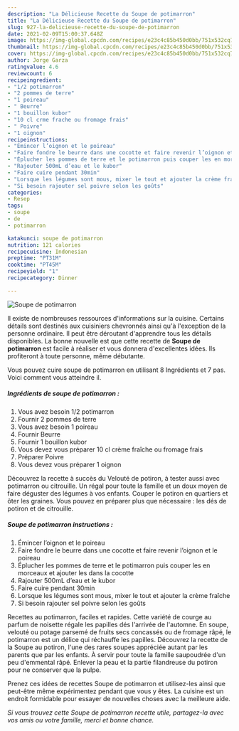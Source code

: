 ```yaml
---
description: "La Délicieuse Recette du Soupe de potimarron"
title: "La Délicieuse Recette du Soupe de potimarron"
slug: 927-la-delicieuse-recette-du-soupe-de-potimarron
date: 2021-02-09T15:00:37.648Z
image: https://img-global.cpcdn.com/recipes/e23c4c85b450d0bb/751x532cq70/soupe-de-potimarron-photo-principale-de-la-recette.jpg
thumbnail: https://img-global.cpcdn.com/recipes/e23c4c85b450d0bb/751x532cq70/soupe-de-potimarron-photo-principale-de-la-recette.jpg
cover: https://img-global.cpcdn.com/recipes/e23c4c85b450d0bb/751x532cq70/soupe-de-potimarron-photo-principale-de-la-recette.jpg
author: Jorge Garza
ratingvalue: 4.6
reviewcount: 6
recipeingredient:
- "1/2 potimarron"
- "2 pommes de terre"
- "1 poireau"
- " Beurre"
- "1 bouillon kubor"
- "10 cl crme frache ou fromage frais"
- " Poivre"
- "1 oignon"
recipeinstructions:
- "Émincer l’oignon et le poireau"
- "Faire fondre le beurre dans une cocotte et faire revenir l’oignon et le poireau"
- "Éplucher les pommes de terre et le potimarron puis couper les en morceaux et ajouter les dans la cocotte"
- "Rajouter 500mL d’eau et le kubor"
- "Faire cuire pendant 30min"
- "Lorsque les légumes sont mous, mixer le tout et ajouter la crème fraîche"
- "Si besoin rajouter sel poivre selon les goûts"
categories:
- Resep
tags:
- soupe
- de
- potimarron

katakunci: soupe de potimarron 
nutrition: 121 calories
recipecuisine: Indonesian
preptime: "PT31M"
cooktime: "PT45M"
recipeyield: "1"
recipecategory: Dinner

---
```



![Soupe de potimarron](https://img-global.cpcdn.com/recipes/e23c4c85b450d0bb/751x532cq70/soupe-de-potimarron-photo-principale-de-la-recette.jpg)

Il existe de nombreuses ressources d'informations sur la cuisine. Certains détails sont destinés aux cuisiniers chevronnés ainsi qu'à l'exception de la personne ordinaire. Il peut être déroutant d'apprendre tous les détails disponibles. La bonne nouvelle est que cette recette de <strong> Soupe de potimarron </strong> est facile à réaliser et vous donnera d'excellentes idées. Ils profiteront à toute personne, même débutante.

<!--inarticleads1-->

Vous pouvez cuire soupe de potimarron en utilisant 8 Ingrédients et 7 pas. Voici comment vous atteindre il.

##### Ingrédients de soupe de potimarron :

1. Vous avez besoin 1/2 potimarron
1. Fournir 2 pommes de terre
1. Vous avez besoin 1 poireau
1. Fournir  Beurre
1. Fournir 1 bouillon kubor
1. Vous devez vous préparer 10 cl crème fraîche ou fromage frais
1. Préparer  Poivre
1. Vous devez vous préparer 1 oignon


Découvrez la recette à succès du Velouté de potiron, à tester aussi avec potimarron ou citrouille. Un régal pour toute la famille et un doux moyen de faire déguster des légumes à vos enfants. Couper le potiron en quartiers et ôter les graines. Vous pouvez en préparer plus que nécessaire : les dés de potiron et de citrouille. 

<!--inarticleads2-->

##### Soupe de potimarron instructions :

1. Émincer l’oignon et le poireau
1. Faire fondre le beurre dans une cocotte et faire revenir l’oignon et le poireau
1. Éplucher les pommes de terre et le potimarron puis couper les en morceaux et ajouter les dans la cocotte
1. Rajouter 500mL d’eau et le kubor
1. Faire cuire pendant 30min
1. Lorsque les légumes sont mous, mixer le tout et ajouter la crème fraîche
1. Si besoin rajouter sel poivre selon les goûts


Recettes au potimarron, faciles et rapides. Cette variété de courge au parfum de noisette régale les papilles dés l&#39;arrivée de l&#39;automne. En soupe, velouté ou potage parsemé de fruits secs concassés ou de fromage râpé, le potimarron est un délice qui réchauffe les papilles. Découvrez la recette de la Soupe au potiron, l&#39;une des rares soupes appréciée autant par les parents que par les enfants. À servir pour toute la famille saupoudrée d&#39;un peu d&#39;emmental râpé. Enlever la peau et la partie filandreuse du potiron pour ne conserver que la pulpe. 

<!--inarticleads1-->

<p>
Prenez ces idées de recettes Soupe de potimarron et utilisez-les ainsi que peut-être même expérimentez pendant que vous y êtes. La cuisine est un endroit formidable pour essayer de nouvelles choses avec la meilleure aide.
</p>

<p>
<i>Si vous trouvez cette Soupe de potimarron recette utile, partagez-la avec vos amis ou votre famille, merci et bonne chance.</i>
</p>
